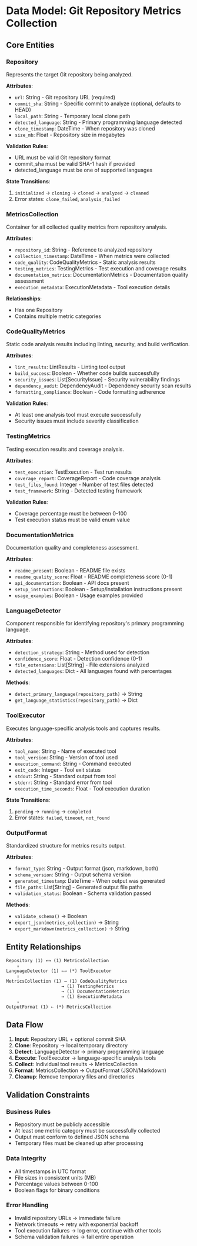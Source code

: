# Data Model: Git Repository Metrics Collection

## Core Entities

### Repository
Represents the target Git repository being analyzed.

**Attributes**:
- `url`: String - Git repository URL (required)
- `commit_sha`: String - Specific commit to analyze (optional, defaults to HEAD)
- `local_path`: String - Temporary local clone path
- `detected_language`: String - Primary programming language detected
- `clone_timestamp`: DateTime - When repository was cloned
- `size_mb`: Float - Repository size in megabytes

**Validation Rules**:
- URL must be valid Git repository format
- commit_sha must be valid SHA-1 hash if provided
- detected_language must be one of supported languages

**State Transitions**:
1. `initialized` → `cloning` → `cloned` → `analyzed` → `cleaned`
2. Error states: `clone_failed`, `analysis_failed`

### MetricsCollection
Container for all collected quality metrics from repository analysis.

**Attributes**:
- `repository_id`: String - Reference to analyzed repository
- `collection_timestamp`: DateTime - When metrics were collected
- `code_quality`: CodeQualityMetrics - Static analysis results
- `testing_metrics`: TestingMetrics - Test execution and coverage results
- `documentation_metrics`: DocumentationMetrics - Documentation quality assessment
- `execution_metadata`: ExecutionMetadata - Tool execution details

**Relationships**:
- Has one Repository
- Contains multiple metric categories

### CodeQualityMetrics
Static code analysis results including linting, security, and build verification.

**Attributes**:
- `lint_results`: LintResults - Linting tool output
- `build_success`: Boolean - Whether code builds successfully
- `security_issues`: List[SecurityIssue] - Security vulnerability findings
- `dependency_audit`: DependencyAudit - Dependency security scan results
- `formatting_compliance`: Boolean - Code formatting adherence

**Validation Rules**:
- At least one analysis tool must execute successfully
- Security issues must include severity classification

### TestingMetrics
Testing execution results and coverage analysis.

**Attributes**:
- `test_execution`: TestExecution - Test run results
- `coverage_report`: CoverageReport - Code coverage analysis
- `test_files_found`: Integer - Number of test files detected
- `test_framework`: String - Detected testing framework

**Validation Rules**:
- Coverage percentage must be between 0-100
- Test execution status must be valid enum value

### DocumentationMetrics
Documentation quality and completeness assessment.

**Attributes**:
- `readme_present`: Boolean - README file exists
- `readme_quality_score`: Float - README completeness score (0-1)
- `api_documentation`: Boolean - API docs present
- `setup_instructions`: Boolean - Setup/installation instructions present
- `usage_examples`: Boolean - Usage examples provided

### LanguageDetector
Component responsible for identifying repository's primary programming language.

**Attributes**:
- `detection_strategy`: String - Method used for detection
- `confidence_score`: Float - Detection confidence (0-1)
- `file_extensions`: List[String] - File extensions analyzed
- `detected_languages`: Dict - All languages found with percentages

**Methods**:
- `detect_primary_language(repository_path)` → String
- `get_language_statistics(repository_path)` → Dict

### ToolExecutor
Executes language-specific analysis tools and captures results.

**Attributes**:
- `tool_name`: String - Name of executed tool
- `tool_version`: String - Version of tool used
- `execution_command`: String - Command executed
- `exit_code`: Integer - Tool exit status
- `stdout`: String - Standard output from tool
- `stderr`: String - Standard error from tool
- `execution_time_seconds`: Float - Tool execution duration

**State Transitions**:
1. `pending` → `running` → `completed`
2. Error states: `failed`, `timeout`, `not_found`

### OutputFormat
Standardized structure for metrics results output.

**Attributes**:
- `format_type`: String - Output format (json, markdown, both)
- `schema_version`: String - Output schema version
- `generated_timestamp`: DateTime - When output was generated
- `file_paths`: List[String] - Generated output file paths
- `validation_status`: Boolean - Schema validation passed

**Methods**:
- `validate_schema()` → Boolean
- `export_json(metrics_collection)` → String
- `export_markdown(metrics_collection)` → String

## Entity Relationships

```
Repository (1) ←→ (1) MetricsCollection
    ↓
LanguageDetector (1) ←→ (*) ToolExecutor
    ↓
MetricsCollection (1) → (1) CodeQualityMetrics
                     → (1) TestingMetrics
                     → (1) DocumentationMetrics
                     → (1) ExecutionMetadata
    ↓
OutputFormat (1) ← (*) MetricsCollection
```

## Data Flow

1. **Input**: Repository URL + optional commit SHA
2. **Clone**: Repository → local temporary directory
3. **Detect**: LanguageDetector → primary programming language
4. **Execute**: ToolExecutor → language-specific analysis tools
5. **Collect**: Individual tool results → MetricsCollection
6. **Format**: MetricsCollection → OutputFormat (JSON/Markdown)
7. **Cleanup**: Remove temporary files and directories

## Validation Constraints

### Business Rules
- Repository must be publicly accessible
- At least one metric category must be successfully collected
- Output must conform to defined JSON schema
- Temporary files must be cleaned up after processing

### Data Integrity
- All timestamps in UTC format
- File sizes in consistent units (MB)
- Percentage values between 0-100
- Boolean flags for binary conditions

### Error Handling
- Invalid repository URLs → immediate failure
- Network timeouts → retry with exponential backoff
- Tool execution failures → log error, continue with other tools
- Schema validation failures → fail entire operation